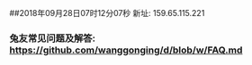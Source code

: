 ##2018年09月28日07时12分07秒 新址: 159.65.115.221
### 兔友常见问题及解答: https://github.com/wanggonging/d/blob/w/FAQ.md
